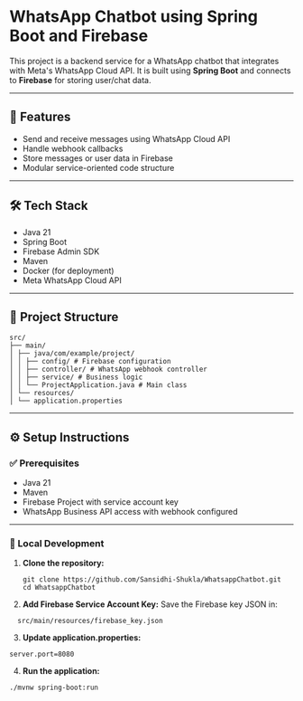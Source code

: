 # WhatsApp Chatbot using Spring Boot and Firebase

This project is a backend service for a WhatsApp chatbot that integrates with Meta's WhatsApp Cloud API. It is built using **Spring Boot** and connects to **Firebase** for storing user/chat data.

---

## 🚀 Features

- Send and receive messages using WhatsApp Cloud API
- Handle webhook callbacks
- Store messages or user data in Firebase
- Modular service-oriented code structure

---

## 🛠️ Tech Stack

- Java 21
- Spring Boot
- Firebase Admin SDK
- Maven
- Docker (for deployment)
- Meta WhatsApp Cloud API

---

## 📂 Project Structure

```
src/
├── main/
│ ├── java/com/example/project/
│ │ ├── config/ # Firebase configuration
│ │ ├── controller/ # WhatsApp webhook controller
│ │ ├── service/ # Business logic
│ │ └── ProjectApplication.java # Main class
│ └── resources/
│ └── application.properties
```

---

## ⚙️ Setup Instructions

### ✅ Prerequisites

- Java 21
- Maven
- Firebase Project with service account key
- WhatsApp Business API access with webhook configured

---

### 🧪 Local Development

1. **Clone the repository:**
   ```
   git clone https://github.com/Sansidhi-Shukla/WhatsappChatbot.git
   cd WhatsappChatbot
   ```
   
2. **Add Firebase Service Account Key:**
  Save the Firebase key JSON in:
  ```
    src/main/resources/firebase_key.json
  ```

3. **Update application.properties:**
  ```
  server.port=8080
  ```

4. **Run the application:**
  ```
  ./mvnw spring-boot:run
  ```
